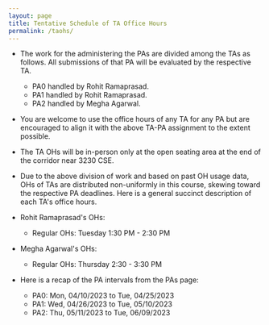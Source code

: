 ```yaml
---
layout: page
title: Tentative Schedule of TA Office Hours
permalink: /taohs/
---
```



- The work for the administering the PAs are divided among the TAs as follows. All submissions of that PA will be evaluated by the respective TA.
    - PA0 handled by Rohit Ramaprasad.
    - PA1 handled by Rohit Ramaprasad.
    - PA2 handled by Megha Agarwal.

- You are welcome to use the office hours of any TA for any PA but are encouraged to align it with the above TA-PA assignment to the extent possible.

- The TA OHs will be in-person only at the open seating area at the end of the corridor near 3230 CSE.

- Due to the above division of work and based on past OH usage data, OHs of TAs are distributed non-uniformly in this course, skewing toward the respective PA deadlines. Here is a general succinct description of each TA's office hours.

- Rohit Ramaprasad's OHs:
    - Regular OHs: Tuesday 1:30 PM - 2:30 PM
    <!-- - Extra in PA0 & PA1 interval: 11:00am-1:00pm on TBD, 4:30-6:30pm on TBD, and TBD, 12:30-2:30pm on TBD -->

- Megha Agarwal's OHs:
    - Regular OHs: Thursday 2:30 - 3:30 PM
    <!-- - Extra in PA2 interval: 9-11am on TBD and TBD, 10am-12pm on TBD, 9-11am on TBD -->


- Here is a recap of the PA intervals from the PAs page:
    - PA0: Mon, 04/10/2023 to Tue, 04/25/2023
    - PA1: Wed, 04/26/2023 to Tue, 05/10/2023
    - PA2: Thu, 05/11/2023 to Tue, 06/09/2023

